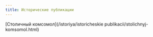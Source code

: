 ```yaml
---
title: Исторические публикации
---
```


[Столичный комсомол](/istoriya/istoricheskie publikacii/stolichnyj-komsomol.html)
